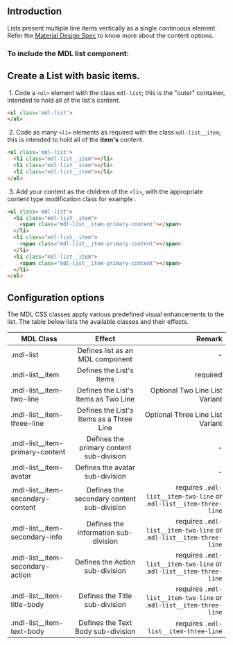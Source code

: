 ## Introduction
Lists present multiple line items vertically as a single continuous element. Refer the [Material Design
Spec](https://www.google.com/design/spec/components/lists.html) to know more about the content options.

### To include the MDL **list** component:

## Create a List with basic items.

&nbsp;1. Code a `<ul>` element with the class `mdl-list`; this is the "outer" container, intended to hold all of the list's content.
```html
<ul class='mdl-list'>
</ul>
```
&nbsp;2. Code as many `<li>` elements as required with the class `mdl-list__item`; this is intended to hold all of the **item's** content.
```html
<ul class='mdl-list'>
  <li class="mdl-list__item"></li>
  <li class="mdl-list__item"></li>
  <li class="mdl-list__item"></li>
</ul>
```

&nbsp;3. Add your content as the children of the `<li>`, with the appropriate content type modification class for example .
```html
<ul class='mdl-list'>
  <li class="mdl-list__item">
    <span class="mdl-list__item-primary-content"></span>
  </li>
  <li class="mdl-list__item">
    <span class="mdl-list__item-primary-content"></span>
  </li>
  <li class="mdl-list__item">
    <span class="mdl-list__item-primary-content"></span>
  </li>
</ul>
```

## Configuration options

The MDL CSS classes apply various predefined visual enhancements to the list. The table below lists the available classes and their effects.

| MDL Class        | Effect           | Remark  |
| ------------- |:-------------:| -----:|
| .mdl-list | Defines list as an MDL component| - |
| .mdl-list__item | Defines the List's Items | required |
| .mdl-list__item-two-line | Defines the List's Items as Two Line | Optional Two Line List Variant |
| .mdl-list__item-three-line | Defines the List's Items  as a Three Line | Optional Three Line List Variant |
| .mdl-list__item-primary-content | Defines the primary content sub-division |-|
| .mdl-list__item-avatar | Defines the avatar sub-division |-|
| .mdl-list__item-secondary-content | Defines the secondary content sub-division | requires `.mdl-list__item-two-line` or `.mdl-list__item-three-line` |
| .mdl-list__item-secondary-info | Defines the information sub-division |requires `.mdl-list__item-two-line` or `.mdl-list__item-three-line` |
| .mdl-list__item-secondary-action | Defines the Action sub-division | requires `.mdl-list__item-two-line` or `.mdl-list__item-three-line` |
| .mdl-list__item-title-body | Defines the Title sub-division | requires `.mdl-list__item-two-line` or `.mdl-list__item-three-line` |
| .mdl-list__item-text-body | Defines the Text Body sub-division | requires `.mdl-list__item-three-line` |
